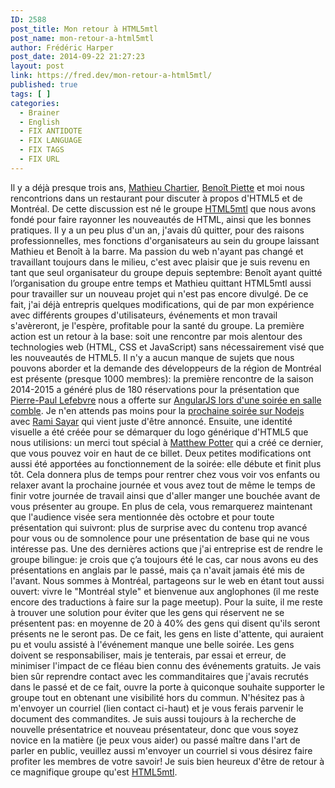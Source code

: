 ```yaml
---
ID: 2588
post_title: Mon retour à HTML5mtl
post_name: mon-retour-a-html5mtl
author: Frédéric Harper
post_date: 2014-09-22 21:27:23
layout: post
link: https://fred.dev/mon-retour-a-html5mtl/
published: true
tags: [ ]
categories:
  - Brainer
  - English
  - FIX ANTIDOTE
  - FIX LANGUAGE
  - FIX TAGS
  - FIX URL
---
```

Il y a déjà presque trois ans, [Mathieu Chartier][1], [Benoît Piette][2] et moi nous rencontrions dans un restaurant pour discuter à propos d'HTML5 et de Montréal. De cette discussion est né le groupe [HTML5mtl][3] que nous avons fondé pour faire rayonner les nouveautés de HTML, ainsi que les bonnes pratiques. Il y a un peu plus d'un an, j'avais dû quitter, pour des raisons professionnelles, mes fonctions d'organisateurs au sein du groupe laissant Mathieu et Benoît à la barre. Ma passion du web n'ayant pas changé et travaillant toujours dans le milieu, c'est avec plaisir que je suis revenu en tant que seul organisateur du groupe depuis septembre: Benoît ayant quitté l’organisation du groupe entre temps et Mathieu quittant HTML5mtl aussi pour travailler sur un nouveau projet qui n'est pas encore divulgé. De ce fait, j'ai déjà entrepris quelques modifications, qui de par mon expérience avec différents groupes d'utilisateurs, événements et mon travail s'avèreront, je l'espère, profitable pour la santé du groupe. La première action est un retour à la base: soit une rencontre par mois alentour des technologies web (HTML, CSS et JavaScript) sans nécessairement visé que les nouveautés de HTML5. Il n'y a aucun manque de sujets que nous pouvons aborder et la demande des développeurs de la région de Montréal est présente (presque 1000 membres): la première rencontre de la saison 2014-2015 a généré plus de 180 réservations pour la présentation que [Pierre-Paul Lefebvre][4] nous a offerte sur [AngularJS lors d'une soirée en salle comble][5]. Je n'en attends pas moins pour la [prochaine soirée sur Nodejs][6] avec [Rami Sayar][7] qui vient juste d'être annoncé. Ensuite, une identité visuelle a été créée pour se démarquer du logo générique d'HTML5 que nous utilisions: un merci tout spécial à [Matthew Potter][8] qui a créé ce dernier, que vous pouvez voir en haut de ce billet. Deux petites modifications ont aussi été apportées au fonctionnement de la soirée: elle débute et finit plus tôt. Cela donnera plus de temps pour rentrer chez vous voir vos enfants ou relaxer avant la prochaine journée et vous avez tout de même le temps de finir votre journée de travail ainsi que d'aller manger une bouchée avant de vous présenter au groupe. En plus de cela, vous remarquerez maintenant que l'audience visée sera mentionnée dès octobre et pour toute présentation qui suivront: plus de surprise avec du contenu trop avancé pour vous ou de somnolence pour une présentation de base qui ne vous intéresse pas. Une des dernières actions que j'ai entreprise est de rendre le groupe bilingue: je crois que ç’a toujours été le cas, car nous avons eu des présentations en anglais par le passé, mais ça n'avait jamais été mis de l'avant. Nous sommes à Montréal, partageons sur le web en étant tout aussi ouvert: vivre le "Montréal style" et bienvenue aux anglophones (il me reste encore des traductions à faire sur la page meetup). Pour la suite, il me reste à trouver une solution pour éviter que les gens qui réservent ne se présentent pas: en moyenne de 20 à 40% des gens qui disent qu'ils seront présents ne le seront pas. De ce fait, les gens en liste d'attente, qui auraient pu et voulu assisté à l'événement manque une belle soirée. Les gens doivent se responsabiliser, mais je tenterais, par essai et erreur, de minimiser l'impact de ce fléau bien connu des événements gratuits. Je vais bien sûr reprendre contact avec les commanditaires que j'avais recrutés dans le passé et de ce fait, ouvre la porte à quiconque souhaite supporter le groupe tout en obtenant une visibilité hors du commun. N'hésitez pas à m'envoyer un courriel (lien contact ci-haut) et je vous ferais parvenir le document des commandites. Je suis aussi toujours à la recherche de nouvelle présentatrice et nouveau présentateur, donc que vous soyez novice en la matière (je peux vous aider) ou passé maître dans l'art de parler en public, veuillez aussi m'envoyer un courriel si vous désirez faire profiter les membres de votre savoir! Je suis bien heureux d'être de retour à ce magnifique groupe qu'est [HTML5mtl][3].

 [1]: https://www.mathieuchartier.com/ "Site web de Mathieu Chartier"
 [2]: https://www.benoitpiette.com/ "Site web de Benoît Piette"
 [3]: https://html5mtl.ca "Site web de HTML5mtl"
 [4]: https://www.pierre-paul.com/ "Site web de Pierre-Paul Lefebvre"
 [5]: https://www.meetup.com/HTML5mtl/events/203061962/ "Rencontre de HTML5mtl du mois passé"
 [6]: https://www.meetup.com/HTML5mtl/events/208834172/ "Nodejs 101 à HTML5mtl"
 [7]: https://ramisayar.com/ "Site web de Rami Sayar"
 [8]: https://twitter.com/askmp "Compte Twitter de Matthew Potter"